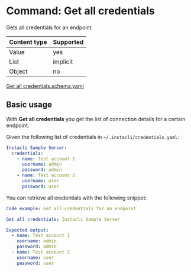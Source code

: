 # Command: Get all credentials

Gets all credentials for an endpoint.

| Content type | Supported |
|--------------|-----------|
| Value        | yes       |
| List         | implicit  |
| Object       | no        |

[Get all credentials.schema.yaml](schema/Get%20all%20credentials.schema.yaml)

## Basic usage

With **Get all credentials** you get the list of connection details for a certain endpoint.

Given the following list of credentials in `~/.instacli/credentials.yaml`:

```yaml file:credentials.yaml
Instacli Sample Server:
  credentials:
    - name: Test account 1
      username: admin
      password: admin
    - name: Test account 2
      username: user
      password: user
```

<!-- yaml instacli before
Credentials: ${SCRIPT_TEMP_DIR}/credentials.yaml
-->


You can retrieve all credentials with the following snippet:

```yaml FIXME instacli -- there was a hack in TestUtil to use mock credentials specified above but now it doesn't work anymore
Code example: Get all credentials for an endpoint

Get all credentials: Instacli Sample Server

Expected output:
  - name: Test account 1
    username: admin
    password: admin
  - name: Test account 2
    username: user
    password: user
```